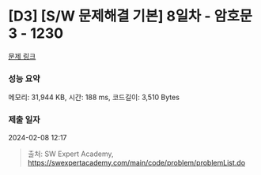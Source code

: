 # [D3] [S/W 문제해결 기본] 8일차 - 암호문3 - 1230 

[문제 링크](https://swexpertacademy.com/main/code/problem/problemDetail.do?contestProbId=AV14zIwqAHwCFAYD) 

### 성능 요약

메모리: 31,944 KB, 시간: 188 ms, 코드길이: 3,510 Bytes

### 제출 일자

2024-02-08 12:17



> 출처: SW Expert Academy, https://swexpertacademy.com/main/code/problem/problemList.do